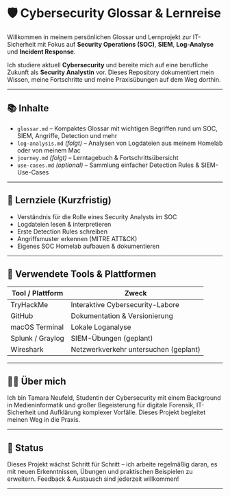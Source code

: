 # 🛡️ Cybersecurity Glossar & Lernreise

Willkommen in meinem persönlichen Glossar und Lernprojekt zur IT-Sicherheit mit Fokus auf **Security Operations (SOC)**, **SIEM**, **Log-Analyse** und **Incident Response**.

Ich studiere aktuell **Cybersecurity** und bereite mich auf eine berufliche Zukunft als **Security Analystin** vor. Dieses Repository dokumentiert mein Wissen, meine Fortschritte und meine Praxisübungen auf dem Weg dorthin.

---

## 📚 Inhalte

- `glossar.md` – Kompaktes Glossar mit wichtigen Begriffen rund um SOC, SIEM, Angriffe, Detection und mehr
- `log-analysis.md` *(folgt)* – Analysen von Logdateien aus meinem Homelab oder von meinem Mac
- `journey.md` *(folgt)* – Lerntagebuch & Fortschrittsübersicht
- `use-cases.md` *(optional)* – Sammlung einfacher Detection Rules & SIEM-Use-Cases

---

## 🎯 Lernziele (Kurzfristig)

- Verständnis für die Rolle eines Security Analysts im SOC
- Logdateien lesen & interpretieren
- Erste Detection Rules schreiben
- Angriffsmuster erkennen (MITRE ATT&CK)
- Eigenes SOC Homelab aufbauen & dokumentieren

---

## 🧰 Verwendete Tools & Plattformen

| Tool / Plattform | Zweck |
|------------------|-------|
| TryHackMe        | Interaktive Cybersecurity-Labore |
| GitHub           | Dokumentation & Versionierung |
| macOS Terminal   | Lokale Loganalyse |
| Splunk / Graylog | SIEM-Übungen (geplant) |
| Wireshark        | Netzwerkverkehr untersuchen (geplant) |

---

## 👩‍💻 Über mich

Ich bin Tamara Neufeld, Studentin der Cybersecurity mit einem Background in Medieninformatik und großer Begeisterung für digitale Forensik, IT-Sicherheit und Aufklärung komplexer Vorfälle. Dieses Projekt begleitet meinen Weg in die Praxis.

---

## 🚧 Status

Dieses Projekt wächst Schritt für Schritt – ich arbeite regelmäßig daran, es mit neuen Erkenntnissen, Übungen und praktischen Beispielen zu erweitern. Feedback & Austausch sind jederzeit willkommen!

---

